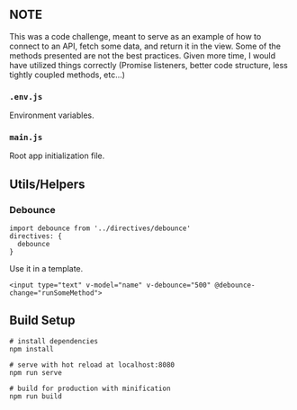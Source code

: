 ## NOTE
This was a code challenge, meant to serve as an example of how to connect to an API, fetch some data, and return it in the view. Some of the methods presented are not the best practices. Given more time, I would have utilized things correctly (Promise listeners, better code structure, less tightly coupled methods, etc...)

### `.env.js`
Environment variables.

### `main.js`
Root app initialization file.

## Utils/Helpers

### Debounce
```
import debounce from '../directives/debounce'
directives: {
  debounce
}
```
Use it in a template.
```
<input type="text" v-model="name" v-debounce="500" @debounce-change="runSomeMethod">
```

## Build Setup
```
# install dependencies
npm install

# serve with hot reload at localhost:8080
npm run serve

# build for production with minification
npm run build
```
